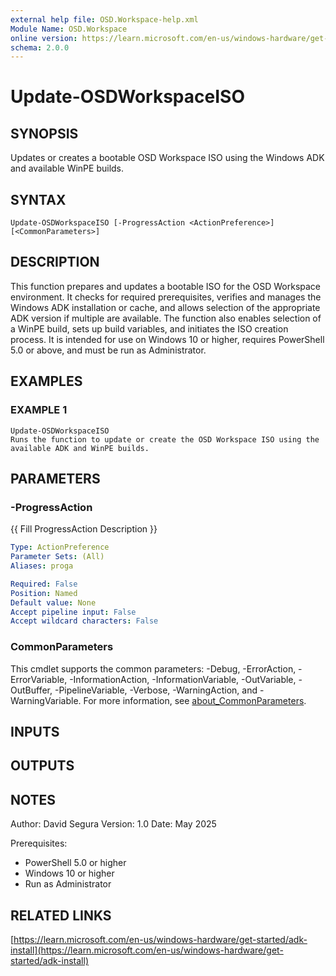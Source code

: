 ```yaml
---
external help file: OSD.Workspace-help.xml
Module Name: OSD.Workspace
online version: https://learn.microsoft.com/en-us/windows-hardware/get-started/adk-install
schema: 2.0.0
---
```


# Update-OSDWorkspaceISO

## SYNOPSIS
Updates or creates a bootable OSD Workspace ISO using the Windows ADK and available WinPE builds.

## SYNTAX

```
Update-OSDWorkspaceISO [-ProgressAction <ActionPreference>] [<CommonParameters>]
```

## DESCRIPTION
This function prepares and updates a bootable ISO for the OSD Workspace environment.
It checks for required prerequisites, verifies and manages the Windows ADK installation or cache, and allows selection of the appropriate ADK version if multiple are available.
The function also enables selection of a WinPE build, sets up build variables, and initiates the ISO creation process.
It is intended for use on Windows 10 or higher, requires PowerShell 5.0 or above, and must be run as Administrator.

## EXAMPLES

### EXAMPLE 1
```
Update-OSDWorkspaceISO
Runs the function to update or create the OSD Workspace ISO using the available ADK and WinPE builds.
```

## PARAMETERS

### -ProgressAction
{{ Fill ProgressAction Description }}

```yaml
Type: ActionPreference
Parameter Sets: (All)
Aliases: proga

Required: False
Position: Named
Default value: None
Accept pipeline input: False
Accept wildcard characters: False
```

### CommonParameters
This cmdlet supports the common parameters: -Debug, -ErrorAction, -ErrorVariable, -InformationAction, -InformationVariable, -OutVariable, -OutBuffer, -PipelineVariable, -Verbose, -WarningAction, and -WarningVariable. For more information, see [about_CommonParameters](http://go.microsoft.com/fwlink/?LinkID=113216).

## INPUTS

## OUTPUTS

## NOTES
Author: David Segura
Version: 1.0
Date: May 2025

Prerequisites:
  - PowerShell 5.0 or higher
  - Windows 10 or higher
  - Run as Administrator

## RELATED LINKS

[https://learn.microsoft.com/en-us/windows-hardware/get-started/adk-install](https://learn.microsoft.com/en-us/windows-hardware/get-started/adk-install)

